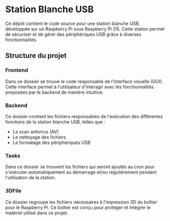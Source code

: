 # Station Blanche USB

Ce dépôt contient le code source pour une station blanche USB, développée sur un Raspberry Pi sous Raspberry Pi OS. Cette station permet de sécuriser et de gérer des périphériques USB grâce à diverses fonctionnalités.

## Structure du projet

### Frontend
Dans ce dossier se trouve le code responsable de l'interface visuelle (GUI). Cette interface permet à l'utilisateur d'interagir avec les fonctionnalités proposées par le backend de manière intuitive.

### Backend
Ce dossier contient les fichiers responsables de l'exécution des différentes fonctions de la station blanche USB, telles que :
- Le scan antivirus (AV)
- Le nettoyage des fichiers
- Le formatage des périphériques USB

### Tasks
Dans ce dossier se trouvent les fichiers qui seront ajoutés au cron pour s'exécuter automatiquement au démarrage et/ou régulièrement pendant l'utilisation de la station.


### 3DFile
Ce dossier regroupe les fichiers nécessaires à l'impression 3D du boîtier pour le Raspberry Pi. Ce boîtier est conçu pour protéger et intégrer le matériel utilisé dans ce projet.
